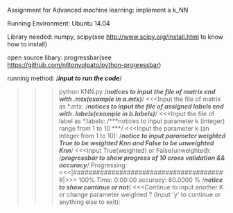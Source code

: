 Assignment for Advanced machine learning: implement a k_NN

Running Environment: Ubuntu 14.04

Library needed: numpy, scipy(see http://www.scipy.org/install.html to know how to install)

open source libary: progressbar(see https://github.com/niltonvolpato/python-progressbar)


running method:
/***input to run the code***/
>>>python KNN.py
/***notices to input the file of matrix end with .mtx(example in a.mtx)***/
<<<Input the file of matrix as *.mtx:
/***notices to input the file of assigned labels end with .labels(example in b.labels)***/
<<<Input the file of label as *.labels:
/***notices to input parameter k (integer) range from 1 to 10 ***/
<<<Input the parameter k (an integer from 1 to 10):
/***notice to input parameter weighted True to be weighted Knn and False to be unweighted Knn***/
<<<Input True(weighted) or False(unweighted):
/***progressbar to show progress of 10 cross validation && accuracy***/
>>>Progressing: <<<|########################################|>>> 100% Time: 0:00:00
accuracy: 80.0000   %
/***notice to show continue or not***/
<<<Continue to input another K or change parameter weighted ?
(Input 'y' to continue or anything else to exit): 

